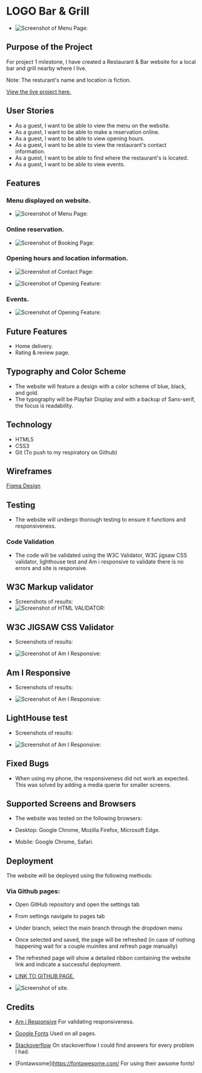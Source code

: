 #  LOGO Bar & Grill
- ![Screenshot of Menu Page:](assets/readme-images/landing-page.jpg)


## Purpose of the Project
For project 1 milestone, I have created a Restaurant & Bar website for a local bar and grill nearby where I live.

Note: The resturant's name and location is fiction.


[View the live project here.](https://oskarj1993.github.io/Project1/)

## User Stories
- As a guest, I want to be able to view the menu on the website.
- As a guest, I want to be able to make a reservation online.
- As a guest, I want to be able to view opening hours.
- As a guest, I want to be able to view the restaurant's contact information.
- As a guest, I want to be able to find where the restaurant's is located.
- As a guest, I want to be able to view events.



## Features


### Menu displayed on website.
- ![Screenshot of Menu Page:](assets/readme-images/menu-feature.jpg)

### Online reservation.

- ![Screenshot of Booking Page:](assets/readme-images/booking-feature.jpg)

### Opening hours and location information.

- ![Screenshot of Contact Page:](assets/readme-images/contact-feature.jpg)

- ![Screenshot of Opening Feature:](assets/readme-images/opening-hours-feature.jpg)


### Events.

- ![Screenshot of Opening Feature:](assets/readme-images/event-feature.jpg)


## Future Features
- Home delivery.
- Rating & review page.


## Typography and Color Scheme
- The website will feature a design with a color scheme of blue, black, and gold.
- The typography will be Playfair Display and with a backup of Sans-serif, the focus is readability.

## Technology
- HTML5
- CSS3
- Git (To push to my respiratory on Github)

## Wireframes

[Figma Design](https://www.figma.com/file/wayT9Z27AmAV2XAdUMhyq8/Untitled?node-id=1%3A38&t=IXN6iC1Ou8AhZM1w-1 "Link to Figma")

## Testing
- The website will undergo thorough testing to ensure it functions and responsiveness.

### Code Validation
- The code will be validated using the W3C Validator, W3C jigsaw CSS validator, lighthouse test and Am i responsive to validate there is no errors and site is responsive.



## W3C Markup validator
- Screenshots of results:
- ![Screenshot of HTML VALIDATOR:](assets/readme-images/html-validator.jpg)


## W3C JIGSAW CSS Validator
- Screenshots of results:

- ![Screenshot of Am I Responsive:](assets/readme-images/css-validator.jpg)

## Am I Responsive
- Screenshots of results:

- ![Screenshot of Am I Responsive:](assets/readme-images/responsive-test.jpg)

## LightHouse test
- Screenshots of results:

- ![Screenshot of Am I Responsive:](assets/readme-images/lighthous-test.jpg)


## Fixed Bugs
- When using my phone, the responsiveness did not work as expected. This was solved by adding a media querie for smaller screens.


## Supported Screens and Browsers
- The website was tested on the following browsers:

- Desktop: Google Chrome, Mozilla Firefox, Microsoft Edge.
- Mobile: Google Chrome, Safari.

## Deployment
The website will be deployed using the following methods:

### Via Github pages:

- Open GitHub repository and open the settings tab
- From settings navigate to pages tab
- Under branch, select the main branch through the dropdown menu
- Once selected and saved, the page will be refreshed (in case of nothing happening  wait for a couple muinites and refresh page manually)
- The refreshed page will show a detailed ribbon containing the website link and indicate a successful deployment.

- [LINK TO GITHUB PAGE.](https://oskarj1993.github.io/Project1/)
 
- ![Screenshot of site.](assets/readme-images/screenshots-of-live-readme.jpg)


## Credits
- [Am i Responsive](http://ami.responsivedesign.is) For validating responsiveness.

- [Google Fonts](https://fonts.googleapis.com/css2?family=Playfair+Display:wght@400;700&display=swap) Used on all pages.

- [Stackoverflow](https://stackoverflow.com/) On stackoverflow I could find answers for every problem I had.

- [Fontawsome](https://fontawesome.com/ For using their awsome fonts! 


